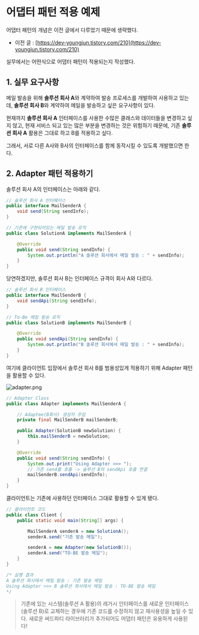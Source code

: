 # 어댑터 패턴 적용 예제

어댑터 패턴의 개념은 이전 글에서 다루었기 때문에 생략했다.

-   이전 글 : [https://dev-youngjun.tistory.com/210](https://dev-youngjun.tistory.com/210)

실무에서는 어떤식으로 어댑터 패턴이 적용되는지 작성했다.

## 1. 실무 요구사항

메일 발송을 위해 **솔루션 회사 A**와 계약하여 발송 프로세스를 개발하여 사용하고 있는데, **솔루션 회사 B**와 계약하여 메일을 발송하고 싶은 요구사항이 있다.

현재까지 **솔루션 회사 A** 인터페이스를 사용한 수많은 클래스와 데이터들을 변경하고 싶지 않고, 현재 서비스 되고 있는 많은 부분을 변경하는 것은 위험하기 때문에, 기존 **솔루션 회사 A** 활용은 그대로 하고 B를 적용하고 싶다.

그래서, 서로 다른 A사와 B사의 인터페이스를 함께 동작시킬 수 있도록 개발했으면 한다.

## 2. Adapter 패턴 적용하기

솔루션 회사 A의 인터페이스는 아래와 같다.

```java
// 솔루션 회사 A 인터페이스
public interface MailSenderA {
    void send(String sendInfo);
}

// 기존에 구현되어있는 메일 발송 로직
public class SolutionA implements MailSenderA {

    @Override
    public void send(String sendInfo) {
        System.out.println("A 솔루션 회사에서 메일 발송 : " + sendInfo);
    }
}
```

당연하겠지만, 솔루션 회사 B는 인터페이스 규격이 회사 A와 다르다.

```java
// 솔루션 회사 B 인터페이스
public interface MailSenderB {
    void sendApi(String sendInfo);
}

// To-Be 메일 발송 로직
public class SolutionB implements MailSenderB {

    @Override
    public void sendApi(String sendInfo) {
        System.out.println("B 솔루션 회사에서 메일 발송 : " + sendInfo);
    }
}
```

여기에 클라이언트 입장에서 솔루션 회사 B를 범용성있게 적용하기 위해 Adapter 패턴을 활용할 수 있다.

![adapter.png](https://user-images.githubusercontent.com/42997924/159971038-0e4cea2f-ebcc-46f7-b44c-441f746443af.png)

```java
// Adapter Class
public class Adapter implements MailSenderA {

    // Adaptee(B회사) 생성자 주입
    private final MailSenderB mailSenderB;

    public Adapter(SolutionB newSolution) {
        this.mailSenderB = newSolution;
    }

    @Override
    public void send(String sendInfo) {
        System.out.print("Using Adapter >>> ");
        // 기존 send를 호출 -> 솔루션 B의 sendApi 호출 연결
        mailSenderB.sendApi(sendInfo);
    }
}
```

클라이언트는 기존에 사용하던 인터페이스 그대로 활용할 수 있게 됐다.

```java
// 클라이언트 코드
public class Client {
    public static void main(String[] args) {

        MailSenderA senderA = new SolutionA();
        senderA.send("기존 발송 메일");

        senderA = new Adapter(new SolutionB());
        senderA.send("TO-BE 발송 메일");
    }
}

/* 실행 결과
A 솔루션 회사에서 메일 발송 : 기존 발송 메일
Using Adapter >>> B 솔루션 회사에서 메일 발송 : TO-BE 발송 메일
*/
```

> 기존에 있는 시스템(솔루션 A 활용)의 레거시 인터페이스를 새로운 인터페이스(솔루션 B)로 교체하는 경우에 기존 코드를 수정하지 않고 재사용성을 높일 수 있다. 새로운 써드파티 라이브러리가 추가되어도 어댑터 패턴은 유용하게 사용된다!